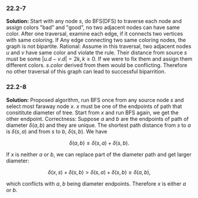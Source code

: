 ### 22.2-7
**Solution:**
Start with any node $s$, do BFS(DFS) to traverse each node and assign colors "bad" and "good", no two adjacent nodes can have same color. After one traversal, examine each edge, if it connects two vertices with same coloring. If Any edge connecting two same coloring nodes, the graph is not bipartite.
Rational:
Assume in this traversal, two adjacent nodes $u$ and $v$ have same color and violate the rule. Their distance from source $s$ must be some $|u.d-v.d|=2k, k\ge 0$. If we were to fix them and assign them different colors. $s.color$ derived from them would be conflicting. Therefore no other traversal of this graph can lead to successful biparrition.

### 22.2-8
**Solution:**
Proposed algorithm, run BFS once from any source node $s$ and select most faraway node $x$. $x$ must be one of the endpoints of path that consititute diameter of tree. Start from $x$ and run BFS again, we get the other endpoint.
Correctness:
Suppose $a$ and $b$ are the endpoints of path of diameter $\delta(a,b)$ and they are unique. The shortest path distance from $s$ to $a$ is $\delta(s,a)$ and from $s$ to $b$, $\delta(s,b)$. We have

$$
\delta(a,b) \le \delta(s,a) + \delta(s,b).
$$

If $x$ is neither $a$ or $b$, we can replace part of the diameter path and get larger diameter:

$$
\delta(x,s)+\delta(s,b)>\delta(s,a) + \delta(s,b) \ge \delta(a,b),
$$

which conflicts with $a$, $b$ being diameter endpoints. Therefore $x$ is either $a$ or $b$. 